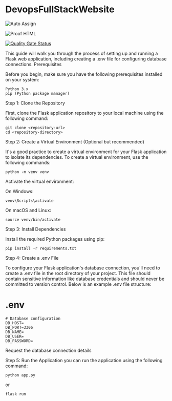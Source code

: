 # DevopsFullStackWebsite
![Auto Assign](https://github.com/african-devopsfullstack/demo-repository/actions/workflows/auto-assign.yml/badge.svg)

![Proof HTML](https://github.com/african-devopsfullstack/demo-repository/actions/workflows/proof-html.yml/badge.svg)

[![Quality Gate Status](http://216.80.104.71:9005/api/project_badges/measure?project=devopsfullstack-website&metric=alert_status&token=sqp_46199592cc52aeb6956da312ba5e9ee485975466)](http://216.80.104.71:9005/dashboard?id=devopsfullstack-website)

This guide will walk you through the process of setting up and running a Flask web application, including creating a .env file for configuring database connections.
Prerequisites

Before you begin, make sure you have the following prerequisites installed on your system:

    Python 3.x
    pip (Python package manager)

Step 1: Clone the Repository

First, clone the Flask application repository to your local machine using the following command:

    git clone <repository-url>
    cd <repository-directory>

Step 2: Create a Virtual Environment (Optional but recommended)

It's a good practice to create a virtual environment for your Flask application to isolate its dependencies. To create a virtual environment, use the following commands:



    python -m venv venv

Activate the virtual environment:

On Windows:


    venv\Scripts\activate

On macOS and Linux:

    source venv/bin/activate

Step 3: Install Dependencies

Install the required Python packages using pip:


    pip install -r requirements.txt

Step 4: Create a .env File

To configure your Flask application's database connection, you'll need to create a .env file in the root directory of your project. This file should contain sensitive information like database credentials and should never be committed to version control. Below is an example .env file structure:

# .env
```
# Database configuration
DB_HOST=
DB_PORT=3306
DB_NAME=
DB_USER=
DB_PASSWORD=
```
Request the database connection details

Step 5: Run the Application
you can run the application using the following command:

    python app.py

or

    flask run

